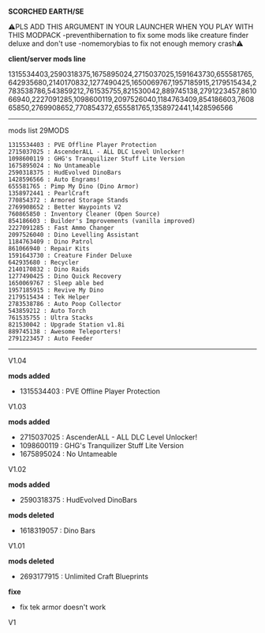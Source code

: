 **SCORCHED EARTH/SE**

⚠️PLS ADD THIS ARGUMENT IN YOUR LAUNCHER WHEN YOU PLAY WITH THIS MODPACK -preventhibernation to fix some mods like creature finder deluxe and don't use -nomemorybias  to fix not enough memory crash⚠️

**client/server mods line**

1315534403,2590318375,1675895024,2715037025,1591643730,655581765,642935680,2140170832,1277490425,1650069767,1957185915,2179515434,2783538786,543859212,761535755,821530042,889745138,2791223457,861066940,2227091285,1098600119,2097526040,1184763409,854186603,760865850,2769908652,770854372,655581765,1358972441,1428596566

--------------------------------------------------------------------------------------------------

mods list 29MODS

    1315534403 : PVE Offline Player Protection
    2715037025 : AscenderALL - ALL DLC Level Unlocker!
    1098600119 : GHG's Tranquilizer Stuff Lite Version
    1675895024 : No Untameable
    2590318375 : HudEvolved DinoBars
    1428596566 : Auto Engrams!
    655581765 : Pimp My Dino (Dino Armor)
    1358972441 : PearlCraft
    770854372 : Armored Storage Stands
    2769908652 : Better Waypoints V2
    760865850 : Inventory Cleaner (Open Source)
    854186603 : Builder's Improvements (vanilla improved)
    2227091285 : Fast Ammo Changer
    2097526040 : Dino Levelling Assistant
    1184763409 : Dino Patrol
    861066940 : Repair Kits
    1591643730 : Creature Finder Deluxe
    642935680 : Recycler
    2140170832 : Dino Raids
    1277490425 : Dino Quick Recovery
    1650069767 : Sleep able bed
    1957185915 : Revive My Dino
    2179515434 : Tek Helper
    2783538786 : Auto Poop Collector
    543859212 : Auto Torch
    761535755 : Ultra Stacks
    821530042 : Upgrade Station v1.8i
    889745138 : Awesome Teleporters!
    2791223457 : Auto Feeder


--------------------------------------------------------------------------------------------------

V1.04

**mods added** 

* 1315534403 : PVE Offline Player Protection

V1.03

**mods added**

* 2715037025 : AscenderALL - ALL DLC Level Unlocker!
* 1098600119 : GHG's Tranquilizer Stuff Lite Version
* 1675895024 : No Untameable

V1.02

**mods added**

* 2590318375 : HudEvolved DinoBars

**mods deleted**

* 1618319057 : Dino Bars

V1.01

**mods deleted**

* 2693177915 : Unlimited Craft Blueprints

**fixe**

* fix tek armor doesn't work

V1
